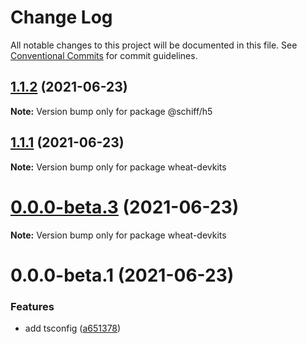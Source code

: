 # Change Log

All notable changes to this project will be documented in this file.
See [Conventional Commits](https://conventionalcommits.org) for commit guidelines.

## [1.1.2](https://github.com/aoilti/schiff/compare/v1.1.1...v1.1.2) (2021-06-23)

**Note:** Version bump only for package @schiff/h5

## [1.1.1](https://github.com/aoilti/schiff/compare/v0.0.0-beta.3...v1.1.1) (2021-06-23)

**Note:** Version bump only for package wheat-devkits

# [0.0.0-beta.3](https://github.com/aoilti/schiff/compare/v0.0.0-beta.1...v0.0.0-beta.3) (2021-06-23)

**Note:** Version bump only for package wheat-devkits

# 0.0.0-beta.1 (2021-06-23)

### Features

- add tsconfig ([a651378](https://github.com/aoilti/schiff/commit/a651378053cbf803b1d83ee8ee010506d6372e8d))
